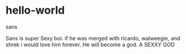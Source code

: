 # hello-world
sans

Sans is super Sexy boi. if he was merged with ricardo, walweegie, and shrek i would love him forever. He will become a god. A SEXXY GOD

